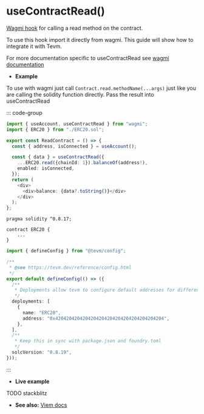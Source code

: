 # useContractRead()

[Wagmi hook](https://wagmi.sh/react/hooks/useContractRead) for calling a read method on the contract.

To use this hook import it directly from wagmi. This guide will show how to integrate it with Tevm.

For more documentation specific to useContractRead see [wagmi documentation](https://wagmi.sh/react/hooks/useContractRead)

- **Example**

To use with wagmi just call `Contract.read.methodName(...args)` just like you are calling the solidity function directly. Pass the result into useContractRead

::: code-group

```ts [example.ts]
import { useAccount, useContractRead } from "wagmi";
import { ERC20 } from "./ERC20.sol";

export const ReadContract = () => {
  const { address, isConnected } = useAccount();

  const { data } = useContractRead({
    ...ERC20.read({chainId: 1}).balanceOf(address!),
    enabled: isConnected,
  });
  return (
    <div>
      <div>balance: {data?.toString()}</div>
    </div>
  );
};
```

```solidity [ERC20.sol]
pragma solidity ^0.8.17;

contract ERC20 {
    ...
}
```

```ts [tevm.config.ts]
import { defineConfig } from "@tevm/config";

/**
 * @see https://tevm.dev/reference/config.html
 */
export default defineConfig(() => ({
  /**
   * Deployments allow tevm to configure default addresses for different networks
   */
  deployments: [
    {
      name: "ERC20",
      address: "0x4204204204204204204204204204204204204204",
    },
  ],
  /**
   * Keep this in sync with package.json and foundry.toml
   */
  solcVersion: "0.8.19",
}));
```

:::

- **Live example**

TODO stackblitz

- **See also:** [Viem docs](https://viem.sh/)
